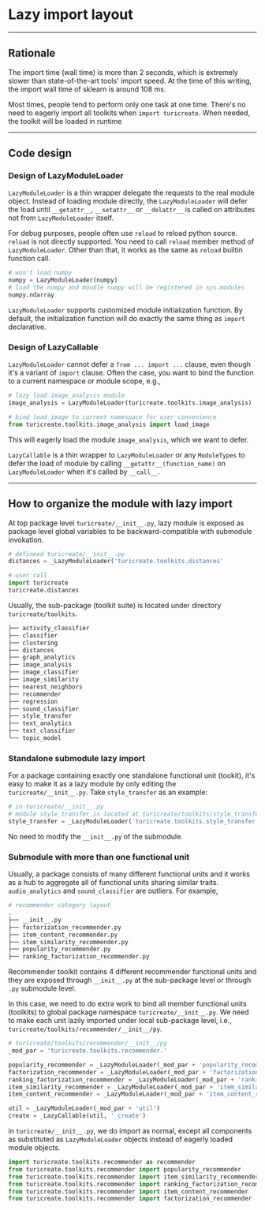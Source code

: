 # Lazy import layout

---

## Rationale

The import time (wall time) is more than 2 seconds, which is extremely slower than state-of-the-art tools' import speed. At the time of this writing, the import wall time of sklearn is around 108 ms.

Most times, people tend to perform only one task at one time. There's no need to eagerly import all toolkits when `import turicreate`. When needed, the toolkit will be loaded in runtime

---

## Code design

### Design of LazyModuleLoader

`LazyModuleLoader` is a thin wrapper delegate the requests to the real module object. Instead of loading module directly, the `LazyModuleLoader` will defer the load until `__getattr__`, `__setattr__` or `__delattr__` is called on attributes not from `LazyModuleLoader` itself.

For debug purposes, people often use `reload` to reload python source. `reload` is not directly supported. You need to call `reload` member method of `LazyModuleLoader`. Other than that, it works as the same as `reload` builtin function call.

```python
# won't load numpy
numpy = LazyModuleLoader(numpy)
# load the numpy and moudle numpy will be registered in sys.modules
numpy.ndarray
```

`LazyModuleLoader` supports customized module initialization function. By default, the initialization function will do exactly the same thing as `import` declarative.

### Design of LazyCallable

`LazyModuleLoader` cannot defer a `from ... import ...` clause, even though it's a variant of `import` clause. Often the case, you want to bind the function to a current namespace or module scope, e.g.,

```python
# lazy load image_analysis module
image_analysis = LazyModuleLoader(turicreate.toolkits.image_analysis)

# bind load_image to current namespace for user convenience
from turicreate.toolkits.image_analysis import load_image
```

This will eagerly load the module `image_analysis`, which we want to defer.

`LazyCallable` is a thin wrapper to `LazyModuleLoader` or any `ModuleTypes` to defer the load of module by calling `__getattr__(function_name)` on `LazyModuleLoader` when it's called by `__call__`.

---

## How to organize the module with lazy import

At top package level `turicreate/__init__.py`, lazy module is exposed as package level global variables to be backward-compatible with submodule invokation.

```python
# defineed turicreate/__init__.py
distances = _LazyModuleLoader('turicreate.toolkits.distances'

# user call
import turicreate
turicreate.distances
```

Usually, the sub-package (toolkit suite) is located under directory `turicreate/toolkits`.

```bash
├── activity_classifier
├── classifier
├── clustering
├── distances
├── graph_analytics
├── image_analysis
├── image_classifier
├── image_similarity
├── nearest_neighbors
├── recommender
├── regression
├── sound_classifier
├── style_transfer
├── text_analytics
├── text_classifier
└── topic_model
```

### Standalone submodule lazy import

For a package containing exactly one standalone functional unit (tookit), it's easy to make it as a lazy module by only editing the `turicreate/__init__.py`. Take `style_transfer` as an example:

```python
# in turicreate/__init__.py
# module style_transfer is located at turicreate/toolkits/style_transfer
style_transfer = _LazyModuleLoader('turicreate.toolkits.style_transfer'
```

No need to modify the `__init__.py` of the submodule.

### Submodule with more than one functional unit

Usually, a package consists of many different functional units and it works as a hub to aggregate all of functional units sharing similar traits. `audio_analytics` and `sound_classifier` are outliers. For example,

```bash
# recommender category layout
.
├── __init__.py
├── factorization_recommender.py
├── item_content_recommender.py
├── item_similarity_recommender.py
├── popularity_recommender.py
├── ranking_factorization_recommender.py
```

Recommender toolkit contains 4 different recommender functional units and they are exposed through `__init__.py` at the sub-package level or through `.py` submodule level.

In this case, we need to do extra work to bind all member functional units (toolkits) to global package namespace `turicreate/__init__.py`. We need to make each unit lazily imported under local sub-package level, i.e., `turicreate/toolkits/recommender/__init__/py`.

```python
# turicreate/toolkits/recommender/__init__/py
_mod_par = 'turicreate.toolkits.recommender.'

popularity_recommender = _LazyModuleLoader(_mod_par + 'popularity_recommender')
factorization_recommender = _LazyModuleLoader(_mod_par + 'factorization_recommender')
ranking_factorization_recommender = _LazyModuleLoader(_mod_par + 'ranking_factorization_recommender')
item_similarity_recommender = _LazyModuleLoader(_mod_par + 'item_similarity_recommender')
item_content_recommender = _LazyModuleLoader(_mod_par + 'item_content_recommender')

util = _LazyModuleLoader(_mod_par + 'util')
create = _LazyCallable(util, '_create')
```

in `turicreate/__init__.py`, we do import as normal, except all components as substituted as `LazyModuleLoader` objects instead of eagerly loaded module objects.

```python
import turicreate.toolkits.recommender as recommender
from turicreate.toolkits.recommender import popularity_recommender
from turicreate.toolkits.recommender import item_similarity_recommender
from turicreate.toolkits.recommender import ranking_factorization_recommender
from turicreate.toolkits.recommender import item_content_recommender
from turicreate.toolkits.recommender import factorization_recommender
```
